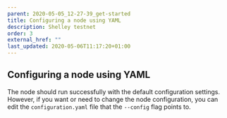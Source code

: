 ```yaml
---
parent: 2020-05-05_12-27-39_get-started
title: Configuring a node using YAML
description: Shelley testnet
order: 3
external_href: ""
last_updated: 2020-05-06T11:17:20+01:00
---
```

## Configuring a node using YAML

The node should run successfully with the default configuration settings. However, if you want or need to change the node configuration, you can edit the `configuration.yaml` file that the `--config` flag points to.
